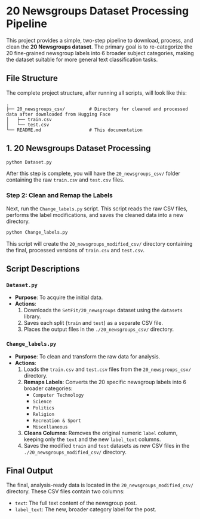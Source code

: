 # 20 Newsgroups Dataset Processing Pipeline

This project provides a simple, two-step pipeline to download, process, and clean the **20 Newsgroups dataset**. The primary goal is to re-categorize the 20 fine-grained newsgroup labels into 6 broader subject categories, making the dataset suitable for more general text classification tasks.

## File Structure

The complete project structure, after running all scripts, will look like this:

```
.
├── 20_newsgroups_csv/         # Directory for cleaned and processed data after downloaded from Hugging Face
│   ├── train.csv
│   └── test.csv
└── README.md                  # This documentation
```

## 1. 20 Newsgroups Dataset Processing

```bash
python Dataset.py
```
After this step is complete, you will have the `20_newsgroups_csv/` folder containing the raw `train.csv` and `test.csv` files.

### Step 2: Clean and Remap the Labels

Next, run the `Change_labels.py` script. This script reads the raw CSV files, performs the label modifications, and saves the cleaned data into a new directory.

```bash
python Change_labels.py
```
This script will create the `20_newsgroups_modified_csv/` directory containing the final, processed versions of `train.csv` and `test.csv`.

## Script Descriptions

### `Dataset.py`
- **Purpose**: To acquire the initial data.
- **Actions**:
  1. Downloads the `SetFit/20_newsgroups` dataset using the `datasets` library.
  2. Saves each split (`train` and `test`) as a separate CSV file.
  3. Places the output files in the `./20_newsgroups_csv/` directory.

### `Change_labels.py`
- **Purpose**: To clean and transform the raw data for analysis.
- **Actions**:
  1. Loads the `train.csv` and `test.csv` files from the `20_newsgroups_csv/` directory.
  2. **Remaps Labels**: Converts the 20 specific newsgroup labels into 6 broader categories:
     - `Computer Technology`
     - `Science`
     - `Politics`
     - `Religion`
     - `Recreation & Sport`
     - `Miscellaneous`
  3. **Cleans Columns**: Removes the original numeric `label` column, keeping only the `text` and the new `label_text` columns.
  4. Saves the modified `train` and `test` datasets as new CSV files in the `./20_newsgroups_modified_csv/` directory.

## Final Output

The final, analysis-ready data is located in the `20_newsgroups_modified_csv/` directory. These CSV files contain two columns:
- `text`: The full text content of the newsgroup post.
- `label_text`: The new, broader category label for the post.
